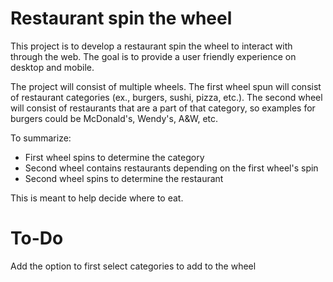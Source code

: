 # Restaurant spin the wheel

This project is to develop a restaurant spin the wheel to interact with through the web. The goal is to provide a user friendly experience on desktop and mobile.

The project will consist of multiple wheels. The first wheel spun will consist of restaurant categories (ex., burgers, sushi, pizza, etc.). The second wheel will consist of restaurants that are a part of that category, so examples for burgers could be McDonald's, Wendy's, A&W, etc.

To summarize:

- First wheel spins to determine the category
- Second wheel contains restaurants depending on the first wheel's spin
- Second wheel spins to determine the restaurant

This is meant to help decide where to eat.

# To-Do

Add the option to first select categories to add to the wheel
